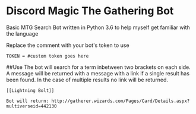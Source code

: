 # Discord Magic The Gathering Bot
Basic MTG Search Bot written in Python 3.6 to help myself get familiar with the language

Replace the comment with your bot's token to use
```
TOKEN = #custom token goes here
```

##Use
The bot will search for a term inbetween two brackets on each side. A message will be 
returned with a message with a link if a single result has been found. In the case of
multiple results no link will be returned.

```
[[Lightning Bolt]]

Bot will return: http://gatherer.wizards.com/Pages/Card/Details.aspx?multiverseid=442130
```
